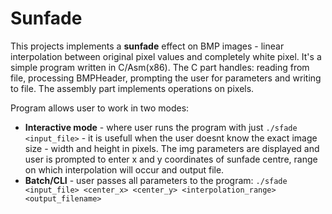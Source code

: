# Sunfade
This projects implements a **sunfade** effect on BMP images - linear interpolation between original pixel values and completely white pixel. It's a simple program written in C/Asm(x86). The C part handles: reading from file, processing BMPHeader, prompting the user for parameters and writing to file. The assembly part implements operations on pixels.

Program allows user to work in two modes:
- **Interactive mode** - where user runs the program with just `./sfade <input_file>` - it is usefull when the user doesnt know the exact image size - width and height in pixels. The img parameters are displayed and user is prompted to enter x and y coordinates of sunfade centre, range on which interpolation will occur and output file.
- **Batch/CLI** - user passes all parameters to the program: `./sfade <input_file> <center_x> <center_y> <interpolation_range> <output_filename>`


